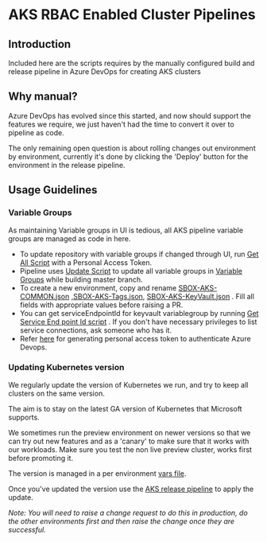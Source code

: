 # AKS RBAC Enabled Cluster Pipelines 

## Introduction

Included here are the scripts requires by the manually configured build and release pipeline in Azure DevOps for creating AKS clusters

## Why manual?

Azure DevOps has evolved since this started, and now should support the features we require, we just haven't had the time to convert it over
to pipeline as code.

The only remaining open question is about rolling changes out environment by environment,
currently it's done by clicking the 'Deploy' button for the environment in the release pipeline.

## Usage Guidelines

### Variable Groups

As maintaining Variable groups in UI is tedious, all AKS pipeline variable groups are managed as code in here.

* To update repository with variable groups if changed through UI, run [Get All Script](variablegroups/scripts/get-all-variable-groups.sh) with a Personal Access Token.
* Pipeline uses [Update Script](variablegroups/scripts/update-variable-groups.sh) to update all variable groups in [Variable Groups](variablegroups/) while building master branch.
* To create a new environment, copy and rename [SBOX-AKS-COMMON.json](variablegroups/SBOX-AKS-COMMON.json) ,[SBOX-AKS-Tags.json](variablegroups/SBOX-AKS-Tags.json), [SBOX-AKS-KeyVault.json](variablegroups/SBOX-AKS-KeyVault.json) . Fill all fields with appropriate values before raising a PR.
* You can get serviceEndpointId for keyvault variablegroup by running [Get Service End point Id script](variablegroups/scripts/get-service-end-point.sh) . If you don't have necessary privileges to list service connections, ask someone who has it. 
* Refer [here](https://docs.microsoft.com/en-us/azure/devops/organizations/accounts/use-personal-access-tokens-to-authenticate) for generating personal access token to authenticate Azure Devops.  

### Updating Kubernetes version

We regularly update the version of Kubernetes we run, and try to keep all clusters on the same version.

The aim is to stay on the latest GA version of Kubernetes that Microsoft supports.

We sometimes run the preview environment on newer versions so that we can try out new features and as a 'canary'
to make sure that it works with our workloads. Make sure you test the non live preview cluster, works first before promoting it.

The version is managed in a per environment [vars file](templates/vars/aks).

Once you've updated the version use the [AKS release pipeline](https://dev.azure.com/hmcts/CNP/_release?_a=releases&view=mine&definitionId=16) to apply the update.

_Note: You will need to raise a change request to do this in production, do the other environments first and then raise the change once they are successful._
 
